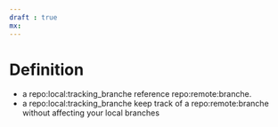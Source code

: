 ```yaml
---
draft : true
mx:  
---
```


# Definition
- a repo:local:tracking_branche reference repo:remote:branche. 
- a repo:local:tracking_branche keep track of a repo:remote:branche without affecting your local branches


